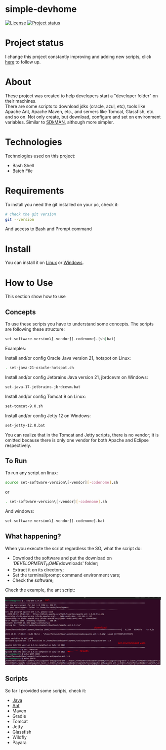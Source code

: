 # simple-devhome

[![License](https://img.shields.io/badge/License-Apache%202.0-blue.svg)](https://opensource.org/licenses/Apache-2.0)
[![Project status](https://img.shields.io/badge/Project%20status-Maintenance-orange.svg)](https://img.shields.io/badge/Project%20status-Maintenance-orange.svg)

# Project status

I change this project constantly improving and adding new scripts, click [here](docs/STATUS.md) to follow up.

# About

These project was created to help developers start a "developer folder" on their machines. <br />
There are some scripts to download jdks (oracle, azul, etc), tools like Apache Ant, Apache Maven, etc., and servers like Tomcat, Glassfish, etc. and so on.
Not only create, but download, configure and set on environment variables. Similar to [SDkMAN](https://sdkman.io/), although more simpler.

# Technologies

Technologies used on this project:

- Bash Shell
- Batch File

# Requirements

To install you need the git installed on your pc, check it:

```bash
# check the git version
git --version
```
And access to Bash and Prompt command

# Install

You can install it on [Linux](docs/INSTALL-LINUX.md) or [Windows](docs/INSTALL-WINDOWS.md).

# How to Use

This section show how to use

## Concepts

To use these scripts you have to understand some concepts.
The scripts are following these structure: 

```bash
set-software-version\[-vendor][-codenome].[sh|bat]
```

Examples:

Install and/or config Oracle Java version 21, hotspot on Linux: 

```bash
. set-java-21-oracle-hotspot.sh
```

Install and/or config Jetbrains Java version 21, jbrdcevm on Windows:

```bash
set-java-17-jetbrains-jbrdcevm.bat
```

Install and/or config Tomcat 9 on Linux:

```bash
set-tomcat-9.0.sh
```

Install and/or config Jetty 12 on Windows:

```bash
set-jetty-12.0.bat
```

You can realize that in the Tomcat and Jetty scripts, there is no vendor; it is omitted because there is only one vendor for both Apache and Eclipse respectively.

## To Run

To run any script on linux:

```bash
source set-software-version\[-vendor][-codenome].sh
```
or

```bash
. set-software-version\[-vendor][-codenome].sh
```

And windows:

```bash
set-software-version\[-vendor][-codenome].bat
```

## What happening?

When you execute the script regardless the SO, what the script do:

- Download the software and put the download on '$DEVELOPMENT_HOME$\downloads' folder;
- Extract it on its directory; 
- Set the terminal/prompt command environment vars;
- Check the software;

Check the example, the ant script:

![Model](https://github.com/fernando-romulo-silva/simple-devhome/blob/master/docs/example01.png)

## Scripts

So far I provided some scripts, check it:

- [Java](docs/SET-JAVA.md)
- [Ant](docs/SET-ANT.md)
- Maven
- Gradle
- Tomcat
- Jetty
- Glassfish
- Wildfly
- Payara

